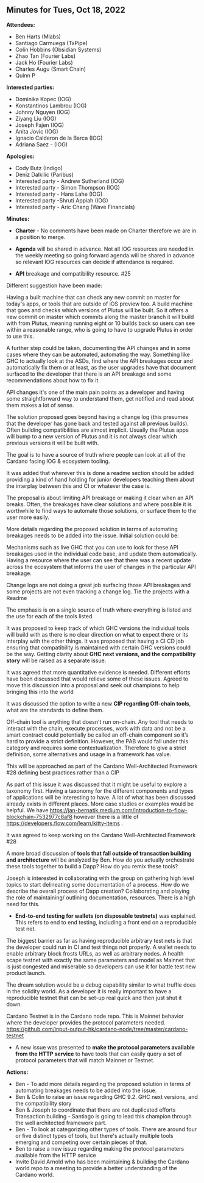 ## Minutes for Tues, Oct 18, 2022

**Attendees:**

* Ben Harts (Mlabs)
* Santiago Carmuega (TxPipe)
* Colin Hobbins (Obsidian Systems)
* Zhao Tan (Fourier Labs)
* Jack Ho (Fourier Labs)
* Charles Augu (Smart Chain)
* Quinn P

**Interested parties:**

* Dominika Kopec (IOG)
* Konstantinos Lambrou (IOG)
* Johnny Nguyen (IOG)
* Ziyang Liu (IOG)
* Joseph Fajen (IOG)
* Anita Jovic (IOG)
* Ignacio Calderon de la Barca (IOG)
* Adriana Saez - (IOG)

**Apologies:**

* Cody Butz (Indigo)
* Deniz Dalkilic (Paribus)
* Interested party - Andrew Sutherland (IOG)
* Interested party - Simon Thompson (IOG)
* Interested party - Hans Lahe (IOG)
* Interested party -Shruti Appiah (IOG)
* Interested party - Aric Chang (Wave Financials)

**Minutes:**

* **Charter** - No comments have been made on Charter therefore we are in a position to merge.

* **Agenda** will be shared in advance. Not all IOG resources are needed in the weekly meeting so going forward agenda will be shared in advance so relevant IOG resources can decide if attendance is required.

* **API** breakage and compatibility resource. #25

Different suggestion have been made:

Having a built machine that can check any new commit on master for today's apps, or tools that are outside of iOS preview too. A build machine that goes and checks which versions of Plutus will be built. So it offers a new commit on master which commits along the master branch it will build with from Plutus, meaning running eight or 10 builds back so users can see within a reasonable range, who is going to have to upgrade Plutus in order to use this.

A further step could be taken, documenting the API changes and in some cases where they can be automated, automating the way. Something like GHC to actually look at the ASDs, find where the API breakages occur and automatically fix them or at least, as the user upgrades have that document surfaced to the developer that there is an API breakage and some recommendations about how to fix it.

API changes it's one of the main pain points as a developer and having some straightforward way to understand them, get notified and read about them makes a lot of sense.

The solution proposed goes beyond having a change log (this presumes that the developer has gone back and tested against all previous builds). Often building compatibilities are almost implicit. Usually the Plutus apps will bump to a new version of Plutus and it is not always clear which previous versions it will be built with.

The goal is to have a source of truth where people can look at all of the Cardano facing IOG & ecosystem tooling.

It was added that wherever this is done a readme section should be added providing a kind of hand holding for junior developers teaching them about the interplay between this and CI or whatever the case is.

The proposal is about limiting API breakage or making it clear when an API breaks. Often, the breakages have clear solutions and where possible it is worthwhile to find ways to automate those solutions, or surface them to the user more easily.

More details regarding the proposed solution in terms of automating breakages needs to be added into the issue. Initial solution could be:

Mechanisms such as live GHC that you can use to look for these API breakages used in the individual code base, and update them automatically.
Having a resource where the user can see that there was a recent update across the ecosystem that informs the user of changes in the particular API breakage.

Change logs are not doing a great job surfacing those API breakages and some projects are not even tracking a change log. Tie the projects with a Readme

The emphasis is on a single source of truth where everything is listed and the use for each of the tools listed.

It was proposed to keep track of which GHC versions the individual tools will build with as there is no clear direction on what to expect there or its interplay with the other things. It was proposed that having a CI CD job ensuring that compatibility is maintained with certain GHC versions could be the way. Getting clarity about **GHC next versions, and the compatibility story** will be raised as a separate issue.

It was agreed that more quantitative evidence is needed. Different efforts have been discussed that would relieve some of these issues. Agreed to move this discussion into a proposal and seek out champions to help bringing this into the world

It was discussed the option to write a new **CIP regarding Off-chain tools**, what are the standards to define them.

Off-chain tool is anything that doesn't run on-chain. Any tool that needs to interact with the chain, execute processes, work with data and not be a smart contract could potentially be called an off-chain component so it’s hard to provide a strict definition. However, the PAB would fall under this category and requires some contextualization. Therefore to give a strict definition, some alternatives and usage in a framework has value.

This will be approached as part of the Cardano Well-Architected Framework #28 defining best practices rather than a CIP

As part of this issue it was discussed that it might be useful to explore a taxonomy first. Having  a taxonomy for the different components and types of applications will be interesting to have. A lot of what has been discussed already exists in different places. More case studies or examples would be helpful.
We have https://jan-bernatik.medium.com/introduction-to-flow-blockchain-7532977c8af8 however there is a little of  https://developers.flow.com/learn/kitty-items .

It was agreed to keep working on the Cardano Well-Architected Framework #28

A more broad discussion of **tools that fall outside of transaction building and architecture** will be analyzed by Ben. How do you actually orchestrate these tools together to build a Dapp? How do you remix these tools?

Joseph is interested in collaborating with the group on gathering high level topics to start delineating some documentation of a process. How do we describe the overall process of Dapp creation? Collaborating and playing the role of maintaining/ outlining documentation, resources.
There is a high need for this.

* **End-to-end testing for wallets (on disposable testnets)** was explained. This refers to end to end testing, including a front end on a reproducible test net.

The biggest barrier as far as having reproducible arbitrary test nets is that the developer could run in CI and test things not properly. A wallet needs to enable arbitrary block frosts URLs, as well as arbitrary nodes.
A health scape testnet with exactly the same parameters and model as Mainnet that is just congested and miserable so developers can use it for battle test new product launch.

The dream solution would be a debug capability similar to what truffle does in the solidity world. As a developer it is really important to have a reproducible testnet that can be set-up real quick and then just shut it down.

Cardano Testnet is in the Cardano node repo. This is Mainnet behavior where the developer provides the protocol parameters needed.
https://github.com/input-output-hk/cardano-node/tree/master/cardano-testnet

* A new issue was presented to **make the protocol parameters available from the HTTP service** to have tools that can easily query a set of protocol parameters that will match Mainnet or Testnet.

**Actions:**

* Ben - To add more details regarding the proposed solution in terms of automating breakages needs to be added into the issue.
* Ben & Colin to raise an issue regarding GHC 9.2. GHC next versions, and the compatibility story
* Ben & Joseph to coordinate that there are not duplicated efforts
Transaction building - Santiago is going to lead this champion through the well architected framework part.
* Ben - To look at categorizing other types of tools. There are around four or five distinct types of tools, but there's actually multiple tools emerging and competing over certain pieces of that.
* Ben to raise a new issue regarding making the protocol parameters available from the HTTP service
* Invite David Arnold who has been maintaining & building the Cardano world repo to a meeting to provide a better understanding of the Cardano world.
